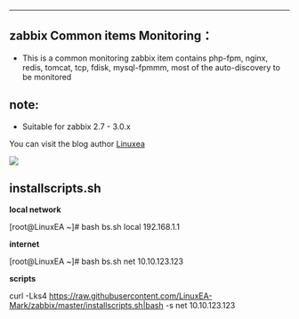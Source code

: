 
***
## zabbix Common items Monitoring：

* This is a common monitoring zabbix item contains php-fpm, nginx, redis, tomcat, tcp, fdisk, mysql-fpmmm, most of the auto-discovery to be monitored

## note:
* Suitable for zabbix 2.7 - 3.0.x

You can visit the blog author [Linuxea](http://www.linuxea.com)

![](http://www.zabbix.com/img/3.0/whatsnew/zabbix-whats-new-3.0-dashboard.png)


## installscripts.sh
**local network**

[root@LinuxEA ~]# bash bs.sh local 192.168.1.1


**internet**

[root@LinuxEA ~]# bash bs.sh net 10.10.123.123

**scripts**

curl -Lks4 https://raw.githubusercontent.com/LinuxEA-Mark/zabbix/master/installscripts.sh|bash -s net 10.10.123.123
